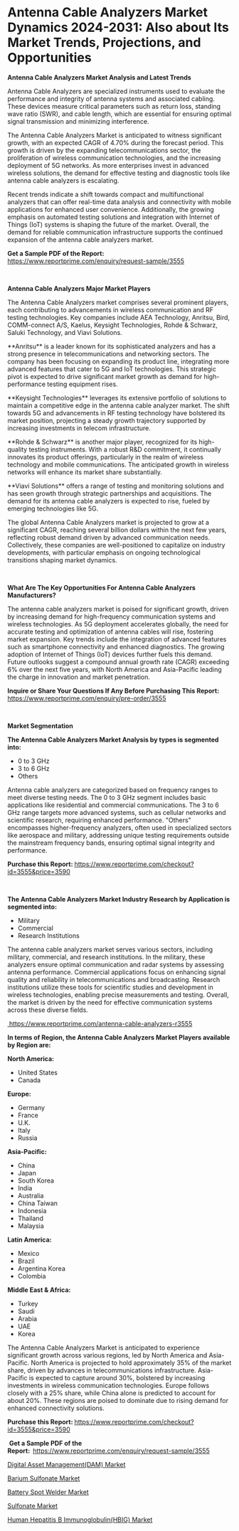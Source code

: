 <p><h1>Antenna Cable Analyzers Market Dynamics 2024-2031: Also about Its Market Trends, Projections, and Opportunities</h1></p><p><strong>Antenna Cable Analyzers Market Analysis and Latest Trends</strong></p>
<p><p>Antenna Cable Analyzers are specialized instruments used to evaluate the performance and integrity of antenna systems and associated cabling. These devices measure critical parameters such as return loss, standing wave ratio (SWR), and cable length, which are essential for ensuring optimal signal transmission and minimizing interference. </p><p>The Antenna Cable Analyzers Market is anticipated to witness significant growth, with an expected CAGR of 4.70% during the forecast period. This growth is driven by the expanding telecommunications sector, the proliferation of wireless communication technologies, and the increasing deployment of 5G networks. As more enterprises invest in advanced wireless solutions, the demand for effective testing and diagnostic tools like antenna cable analyzers is escalating. </p><p>Recent trends indicate a shift towards compact and multifunctional analyzers that can offer real-time data analysis and connectivity with mobile applications for enhanced user convenience. Additionally, the growing emphasis on automated testing solutions and integration with Internet of Things (IoT) systems is shaping the future of the market. Overall, the demand for reliable communication infrastructure supports the continued expansion of the antenna cable analyzers market.</p></p>
<p><strong>Get a Sample PDF of the Report:&nbsp;</strong> <a href="https://www.reportprime.com/enquiry/request-sample/3555?utm_campaign=1834&utm_medium=2&utm_source=Github&utm_content=ia&utm_term=27112024&utm_id=antenna-cable-analyzers">https://www.reportprime.com/enquiry/request-sample/3555</a></p>
<p>&nbsp;</p>
<p><strong>Antenna Cable Analyzers Major Market Players</strong></p>
<p><p>The Antenna Cable Analyzers market comprises several prominent players, each contributing to advancements in wireless communication and RF testing technologies. Key companies include AEA Technology, Anritsu, Bird, COMM-connect A/S, Kaelus, Keysight Technologies, Rohde & Schwarz, Saluki Technology, and Viavi Solutions.</p><p>**Anritsu** is a leader known for its sophisticated analyzers and has a strong presence in telecommunications and networking sectors. The company has been focusing on expanding its product line, integrating more advanced features that cater to 5G and IoT technologies. This strategic pivot is expected to drive significant market growth as demand for high-performance testing equipment rises.</p><p>**Keysight Technologies** leverages its extensive portfolio of solutions to maintain a competitive edge in the antenna cable analyzer market. The shift towards 5G and advancements in RF testing technology have bolstered its market position, projecting a steady growth trajectory supported by increasing investments in telecom infrastructure.</p><p>**Rohde & Schwarz** is another major player, recognized for its high-quality testing instruments. With a robust R&D commitment, it continually innovates its product offerings, particularly in the realm of wireless technology and mobile communications. The anticipated growth in wireless networks will enhance its market share substantially.</p><p>**Viavi Solutions** offers a range of testing and monitoring solutions and has seen growth through strategic partnerships and acquisitions. The demand for its antenna cable analyzers is expected to rise, fueled by emerging technologies like 5G.</p><p>The global Antenna Cable Analyzers market is projected to grow at a significant CAGR, reaching several billion dollars within the next few years, reflecting robust demand driven by advanced communication needs. Collectively, these companies are well-positioned to capitalize on industry developments, with particular emphasis on ongoing technological transitions shaping market dynamics.</p></p>
<p>&nbsp;</p>
<p><strong>What Are The Key Opportunities For Antenna Cable Analyzers Manufacturers?</strong></p>
<p><p>The antenna cable analyzers market is poised for significant growth, driven by increasing demand for high-frequency communication systems and wireless technologies. As 5G deployment accelerates globally, the need for accurate testing and optimization of antenna cables will rise, fostering market expansion. Key trends include the integration of advanced features such as smartphone connectivity and enhanced diagnostics. The growing adoption of Internet of Things (IoT) devices further fuels this demand. Future outlooks suggest a compound annual growth rate (CAGR) exceeding 6% over the next five years, with North America and Asia-Pacific leading the charge in innovation and market penetration.</p></p>
<p><strong>Inquire or Share Your Questions If Any Before Purchasing This Report:</strong> <a href="https://www.reportprime.com/enquiry/pre-order/3555?utm_campaign=1834&utm_medium=2&utm_source=Github&utm_content=ia&utm_term=27112024&utm_id=antenna-cable-analyzers">https://www.reportprime.com/enquiry/pre-order/3555</a></p>
<p>&nbsp;</p>
<p><strong>Market Segmentation</strong></p>
<p><strong>The Antenna Cable Analyzers Market Analysis by types is segmented into:</strong></p>
<p><ul><li>0 to 3 GHz</li><li>3 to 6 GHz</li><li>Others</li></ul></p>
<p><p>Antenna cable analyzers are categorized based on frequency ranges to meet diverse testing needs. The 0 to 3 GHz segment includes basic applications like residential and commercial communications. The 3 to 6 GHz range targets more advanced systems, such as cellular networks and scientific research, requiring enhanced performance. "Others" encompasses higher-frequency analyzers, often used in specialized sectors like aerospace and military, addressing unique testing requirements outside the mainstream frequency bands, ensuring optimal signal integrity and performance.</p></p>
<p><strong>Purchase this Report:&nbsp;</strong><a href="https://www.reportprime.com/checkout?id=3555&price=3590&utm_campaign=1834&utm_medium=2&utm_source=Github&utm_content=ia&utm_term=27112024&utm_id=antenna-cable-analyzers">https://www.reportprime.com/checkout?id=3555&price=3590</a></p>
<p>&nbsp;</p>
<p><strong>The Antenna Cable Analyzers Market Industry Research by Application is segmented into:</strong></p>
<p><ul><li>Military</li><li>Commercial</li><li>Research Institutions</li></ul></p>
<p><p>The antenna cable analyzers market serves various sectors, including military, commercial, and research institutions. In the military, these analyzers ensure optimal communication and radar systems by assessing antenna performance. Commercial applications focus on enhancing signal quality and reliability in telecommunications and broadcasting. Research institutions utilize these tools for scientific studies and development in wireless technologies, enabling precise measurements and testing. Overall, the market is driven by the need for effective communication systems across these diverse fields.</p></p>
<p><a href="https://www.reportprime.com/antenna-cable-analyzers-r3555?utm_campaign=1834&utm_medium=2&utm_source=Github&utm_content=ia&utm_term=27112024&utm_id=antenna-cable-analyzers">&nbsp;https://www.reportprime.com/antenna-cable-analyzers-r3555</a></p>
<p><strong>In terms of Region, the Antenna Cable Analyzers Market Players available by Region are:</strong></p>
<p>
    <p> <strong> North America: </strong>
        <ul>
            <li>United States</li>
            <li>Canada</li>
        </ul>
        </p> 
    <p> <strong> Europe: </strong>
        <ul>
            <li>Germany</li>
            <li>France</li>
            <li>U.K.</li>
            <li>Italy</li>
            <li>Russia</li>
        </ul>
        </p> 
    <p> <strong> Asia-Pacific: </strong>
        <ul>
            <li>China</li>
            <li>Japan</li>
            <li>South Korea</li>
            <li>India</li>
            <li>Australia</li>
            <li>China Taiwan</li>
            <li>Indonesia</li>
            <li>Thailand</li>
            <li>Malaysia</li>
        </ul>
        </p> 
    <p> <strong> Latin America: </strong>
        <ul>
            <li>Mexico</li>
            <li>Brazil</li>
            <li>Argentina Korea</li>
            <li>Colombia</li>
        </ul>
        </p> 
    <p> <strong> Middle East & Africa: </strong>
        <ul>
            <li>Turkey</li>
            <li>Saudi</li>
            <li>Arabia</li>
            <li>UAE</li>
            <li>Korea</li>
        </ul>
    </p>
    </p>
<p><p>The Antenna Cable Analyzers Market is anticipated to experience significant growth across various regions, led by North America and Asia-Pacific. North America is projected to hold approximately 35% of the market share, driven by advances in telecommunications infrastructure. Asia-Pacific is expected to capture around 30%, bolstered by increasing investments in wireless communication technologies. Europe follows closely with a 25% share, while China alone is predicted to account for about 20%. These regions are poised to dominate due to rising demand for enhanced connectivity solutions.</p></p>
<p><strong>Purchase this Report: </strong><a href="https://www.reportprime.com/checkout?id=3555&price=3590&utm_campaign=1834&utm_medium=2&utm_source=Github&utm_content=ia&utm_term=27112024&utm_id=antenna-cable-analyzers">https://www.reportprime.com/checkout?id=3555&price=3590</a></p>
<p>&nbsp;<strong>Get a Sample PDF of the Report:&nbsp;&nbsp;</strong><a href="https://www.reportprime.com/enquiry/request-sample/3555?utm_campaign=1834&utm_medium=2&utm_source=Github&utm_content=ia&utm_term=27112024&utm_id=antenna-cable-analyzers">https://www.reportprime.com/enquiry/request-sample/3555</a></p>
<p><strong></strong></p>
<p><p><a href="https://issuu.com/reportprime-2/docs/digital-asset-managementdam-market-_55c896ed036b0e?utm_campaign=1834&utm_medium=2&utm_source=Github&utm_content=ia&utm_term=27112024&utm_id=antenna-cable-analyzers">Digital Asset Management(DAM) Market</a></p><p><a href="https://www.linkedin.com/pulse/barium-sulfonate-market-growth-segmentation-regional-analysis-5yk7e?utm_campaign=1834&utm_medium=2&utm_source=Github&utm_content=ia&utm_term=27112024&utm_id=antenna-cable-analyzers">Barium Sulfonate Market</a></p><p><a href="https://www.linkedin.com/pulse/consumer-behavior-shifts-battery-spot-welder-market-iiwme?utm_campaign=1834&utm_medium=2&utm_source=Github&utm_content=ia&utm_term=27112024&utm_id=antenna-cable-analyzers">Battery Spot Welder Market</a></p><p><a href="https://www.linkedin.com/pulse/charting-future-comprehensive-analysis-global-sulfonate-av4ee?utm_campaign=1834&utm_medium=2&utm_source=Github&utm_content=ia&utm_term=27112024&utm_id=antenna-cable-analyzers">Sulfonate Market</a></p><p><a href="https://issuu.com/reportprime-2/docs/human-hepatitis-b-immunoglobulinhbi_725aa1642351a1?utm_campaign=1834&utm_medium=2&utm_source=Github&utm_content=ia&utm_term=27112024&utm_id=antenna-cable-analyzers">Human Hepatitis B Immunoglobulin(HBIG) Market</a></p></p>